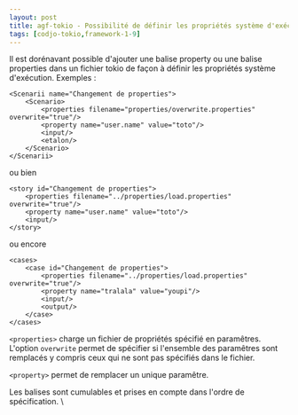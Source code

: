 ```yaml
---
layout: post
title: agf-tokio - Possibilité de définir les propriétés système d'exécution
tags: [codjo-tokio,framework-1-9]
---
```

Il est dorénavant possible d'ajouter une balise property ou une balise properties dans un fichier tokio de façon à définir les propriétés système d'exécution. Exemples :
```
<Scenarii name="Changement de properties">
    <Scenario>
        <properties filename="properties/overwrite.properties" overwrite="true"/>
        <property name="user.name" value="toto"/>
        <input/>
        <etalon/>
    </Scenario>
</Scenarii>
```
ou bien
```
<story id="Changement de properties">
    <properties filename="../properties/load.properties" overwrite="true"/>
    <property name="user.name" value="toto"/>
    <input/>
</story>
```
ou encore
```
<cases>
    <case id="Changement de properties">
        <properties filename="../properties/load.properties" overwrite="true"/>
        <property name="tralala" value="youpi"/>
        <input/>
        <output/>
    </case>
</cases>
```
```<properties>``` charge un fichier de propriétés spécifié en paramêtres. L'option ```overwrite``` permet de spécifier si l'ensemble des paramêtres sont remplacés y compris ceux qui ne sont pas spécifiés dans le fichier.

```<property>```&nbsp;permet de remplacer un unique paramêtre.

Les balises sont cumulables et prises en compte dans l'ordre de spécification.
\\